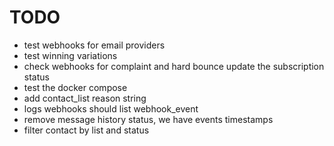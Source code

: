 # TODO

- test webhooks for email providers
- test winning variations
- check webhooks for complaint and hard bounce update the subscription status
- test the docker compose
- add contact_list reason string
- logs webhooks should list webhook_event
- remove message history status, we have events timestamps
- filter contact by list and status
